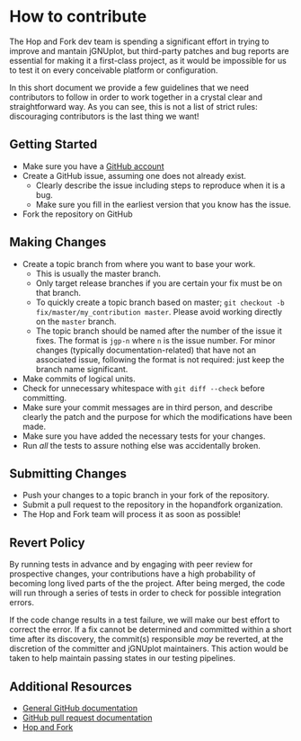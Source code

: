 # How to contribute

The Hop and Fork dev team is spending a significant effort in trying to improve
and mantain jGNUplot, but third-party patches and bug reports are essential for
making it a first-class project, as it would be impossible for us to test it on
every conceivable platform or configuration.

In this short document we provide a few guidelines that we need contributors to
follow in order to work together in a crystal clear and straightforward way.
As you can see, this is not a list of strict rules: discouraging contributors is
the last thing we want!

## Getting Started

* Make sure you have a [GitHub account](https://github.com/signup/free)
* Create a GitHub issue, assuming one does not already exist.
  * Clearly describe the issue including steps to reproduce when it is a bug.
  * Make sure you fill in the earliest version that you know has the issue.
* Fork the repository on GitHub

## Making Changes

* Create a topic branch from where you want to base your work.
  * This is usually the master branch.
  * Only target release branches if you are certain your fix must be on that
    branch.
  * To quickly create a topic branch based on master; `git checkout -b
    fix/master/my_contribution master`. Please avoid working directly on the
    `master` branch.
  * The topic branch should be named after the number of the issue it fixes.
    The format is `jgp-n` where `n` is the issue number.  For minor changes
    (typically documentation-related) that have not an associated issue,
    following the format is not required: just keep the branch name significant.
* Make commits of logical units.
* Check for unnecessary whitespace with `git diff --check` before committing.
* Make sure your commit messages are in third person, and describe clearly the
  patch and the purpose for which the modifications have been made.
* Make sure you have added the necessary tests for your changes.
* Run _all_ the tests to assure nothing else was accidentally broken.

## Submitting Changes

* Push your changes to a topic branch in your fork of the repository.
* Submit a pull request to the repository in the hopandfork organization.
* The Hop and Fork team will process it as soon as possible!

## Revert Policy
By running tests in advance and by engaging with peer review for prospective
changes, your contributions have a high probability of becoming long lived
parts of the the project. After being merged, the code will run through a
series of tests in order to check for possible integration errors. 

If the code change results in a test failure, we will make our best effort to
correct the error. If a fix cannot be determined and committed within a short
time after its discovery, the commit(s) responsible _may_ be reverted, at the
discretion of the committer and jGNUplot  maintainers. This action would be
taken to help maintain passing states in our testing pipelines.

## Additional Resources

* [General GitHub documentation](https://help.github.com/)
* [GitHub pull request documentation](https://help.github.com/articles/creating-a-pull-request/)
* [Hop and Fork](https://www.hopandfork.org)
